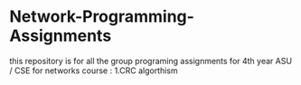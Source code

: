 # Network-Programming-Assignments
this repository is for all the group programing assignments for 4th year ASU / CSE for networks course :
    1.CRC algorthism 
